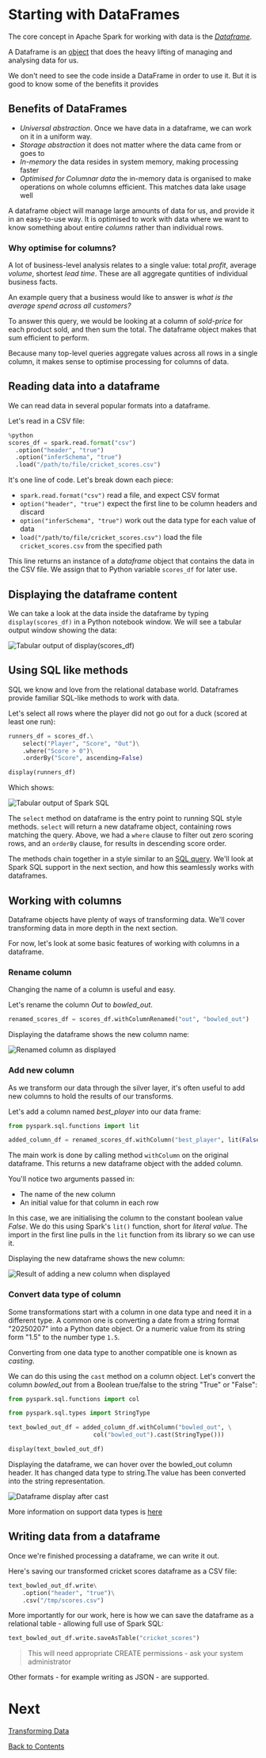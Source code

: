 # Starting with DataFrames
The core concept in Apache Spark for working with data is the [_Dataframe_](https://spark.apache.org/docs/latest/api/python/reference/pyspark.sql/api/pyspark.sql.DataFrame.html#pyspark.sql.DataFrame).

A Dataframe is an [object](https://github.com/bjss-data-academy/python-essentials/blob/main/06-objects.md) that does the heavy lifting of managing and analysing data for us. 

We don't need to see the code inside a DataFrame in order to use it. But it is good to know some of the benefits it provides

## Benefits of DataFrames

- _Universal abstraction_. Once we have data in a dataframe, we can work on it in a uniform way. 
- _Storage abstraction_ it does not matter where the data came from or goes to
- _In-memory_ the data resides in system memory, making processing faster
- _Optimised for Columnar data_ the in-memory data is organised to make operations on whole columns efficient. This matches data lake usage well

A dataframe object will manage large amounts of data for us, and provide it in an easy-to-use way. It is optimised to work with data where we want to know something about entire _columns_ rather than individual rows. 

### Why optimise for columns?
A lot of business-level analysis relates to a single value: total _profit_, average _volume_, shortest _lead time_. These are all aggregate quntities of individual business facts.

An example query that a business would like to answer is _what is the average spend across all customers?_

To answer this query, we would be looking at a column of _sold-price_ for each product sold, and then sum the total. The dataframe object makes that sum efficient to perform.

Because many top-level queries aggregate values across all rows in a single column, it makes sense to optimise processing for columns of data.

## Reading data into a dataframe
We can read data in several popular formats into a dataframe.

Let's read in a CSV file:

```python
%python
scores_df = spark.read.format("csv") 
  .option("header", "true") 
  .option("inferSchema", "true") 
  .load("/path/to/file/cricket_scores.csv")
```

It's one line of code. Let's break down each piece:

- `spark.read.format("csv")` read a file, and expect CSV format
- `option("header", "true")` expect the first line to be column headers and discard
- `option("inferSchema", "true")` work out the data type for each value of data
- `load("/path/to/file/cricket_scores.csv")` load the file `cricket_scores.csv` from the specified path

This line returns an instance of a _dataframe_ object that contains the data in the CSV file. We assign that to Python variable `scores_df` for later use.

## Displaying the dataframe content
We can take a look at the data inside the dataframe by typing `display(scores_df)` in a Python notebook window. We will see a tabular output window showing the data:

![Tabular output of display(scores_df)](/images/display-scores-df.png)

## Using SQL like methods
SQL we know and love from the relational database world. Dataframes provide familiar SQL-like methods to work with data.

Let's select all rows where the player did not go out for a duck (scored at least one run):

```python
runners_df = scores_df.\
    select("Player", "Score", "Out")\
    .where("Score > 0")\
    .orderBy("Score", ascending=False)

display(runners_df)
```

Which shows:

![Tabular output of Spark SQL](/images/select-scores-df.png)

The `select` method on dataframe is the entry point to running SQL style methods. `select` will return a new dataframe object, containing rows matching the query. Above, we had a `where` clause to filter out zero scoring rows, and an `orderBy` clause, for results in descending score order.

The methods chain together in a style similar to an [SQL query](https://github.com/bjss-data-academy/sql-for-data-engineering/blob/main/README.md). We'll look at Spark SQL support in the next section, and how this seamlessly works with dataframes.

## Working with columns
Dataframe objects have plenty of ways of transforming data. We'll cover transforming data in more depth in the next section.

For now, let's look at some basic features of working with columns in a dataframe. 

### Rename column
Changing the name of a column is useful and easy. 

Let's rename the column _Out_ to _bowled_out_.

```python
renamed_scores_df = scores_df.withColumnRenamed("out", "bowled_out")
```

Displaying the dataframe shows the new column name:

![Renamed column as displayed](/images/renamed-column-df.png)

### Add new column
As we transform our data through the silver layer, it's often useful to add new columns to hold the results of our transforms.

Let's add a column named _best_player_ into our data frame:

```python
from pyspark.sql.functions import lit

added_column_df = renamed_scores_df.withColumn("best_player", lit(False))
```

The main work is done by calling method `withColumn` on the original dataframe. This returns a new dataframe object with the added column.

You'll notice two arguments passed in:

- The name of the new column
- An initial value for that column in each row

In this case, we are initialising the column to the constant boolean value _False_. We do this using Spark's `lit()` function, short for _literal value_. The import in the first line pulls in the `lit` function from its library so we can use it.

Displaying the new dataframe shows the new column:

![Result of adding a new column when displayed](/images/added-column-df.png)

### Convert data type of column
Some transformations start with a column in one data type and need it in a different type. A common one is converting a date from a string format "20250207" into a Python date object. Or a numeric value from its string form "1.5" to the number type `1.5`.

Converting from one data type to another compatible one is known as _casting_.

We can do this using the `cast` method on a column object. Let's convert the column _bowled_out_ from a Boolean true/false to the string "True" or "False":

```python
from pyspark.sql.functions import col

from pyspark.sql.types import StringType

text_bowled_out_df = added_column_df.withColumn("bowled_out", \
                        col("bowled_out").cast(StringType()))

display(text_bowled_out_df)
```
Displaying the dataframe, we can hover over the bowled_out column header. It has changed data type to string.The value has been converted into the string representation.

![Dataframe display after cast](/images/cast-column-df.png)

More information on support data types is [here](https://spark.apache.org/docs/latest/api/python/reference/pyspark.sql/data_types.html)

## Writing data from a dataframe
Once we're finished processing a dataframe, we can write it out.

Here's saving our transformed cricket scores dataframe as a CSV file:

```python
text_bowled_out_df.write\
    .option("header", "true")\
    .csv("/tmp/scores.csv")
```

More importantly for our work, here is how we can save the dataframe as a relational table - allowing full use of Spark SQL:

```python
text_bowled_out_df.write.saveAsTable("cricket_scores")
```

> This will need appropriate CREATE permissions - ask your system administrator

Other formats - for example writing as JSON - are supported.

# Next
[Transforming Data](/transforming-data.md)

[Back to Contents](/contents.md)
